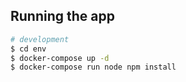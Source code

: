 ## Running the app

```bash
# development
$ cd env
$ docker-compose up -d
$ docker-compose run node npm install
```
